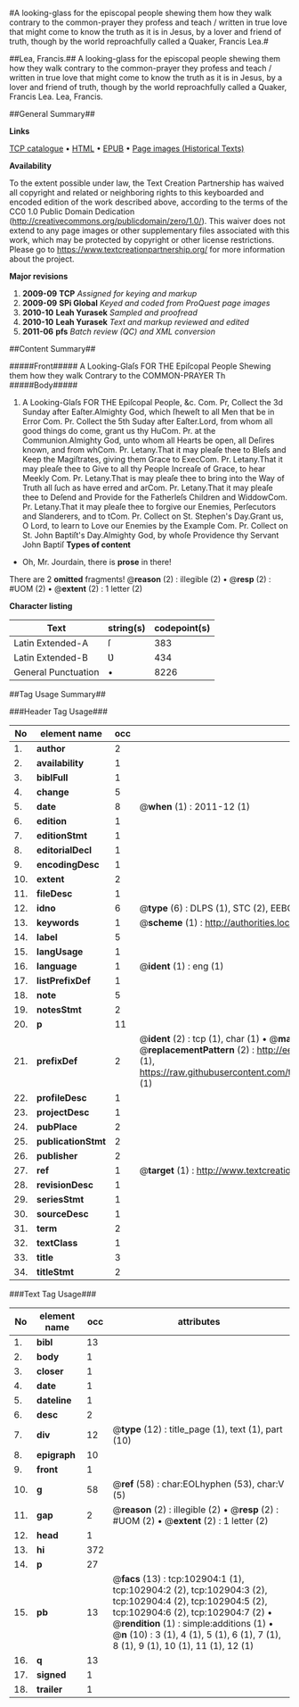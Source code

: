 #A looking-glass for the episcopal people shewing them how they walk contrary to the common-prayer they profess and teach / written in true love that might come to know the truth as it is in Jesus, by a lover and friend of truth, though by the world reproachfully called a Quaker, Francis Lea.#

##Lea, Francis.##
A looking-glass for the episcopal people shewing them how they walk contrary to the common-prayer they profess and teach / written in true love that might come to know the truth as it is in Jesus, by a lover and friend of truth, though by the world reproachfully called a Quaker, Francis Lea.
Lea, Francis.

##General Summary##

**Links**

[TCP catalogue](http://www.ota.ox.ac.uk/tcp/)  • 
[HTML](http://tei.it.ox.ac.uk/tcp/Texts-HTML/free/A49/A49853.html)  • 
[EPUB](http://tei.it.ox.ac.uk/tcp/Texts-EPUB/free/A49/A49853.epub) • 
[Page images (Historical Texts)](https://historicaltexts.jisc.ac.uk/eebo-14916685e)

**Availability**

To the extent possible under law, the Text Creation Partnership has waived all copyright and related or neighboring rights to this keyboarded and encoded edition of the work described above, according to the terms of the CC0 1.0 Public Domain Dedication (http://creativecommons.org/publicdomain/zero/1.0/). This waiver does not extend to any page images or other supplementary files associated with this work, which may be protected by copyright or other license restrictions. Please go to https://www.textcreationpartnership.org/ for more information about the project.

**Major revisions**

1. __2009-09__ __TCP__ *Assigned for keying and markup*
1. __2009-09__ __SPi Global__ *Keyed and coded from ProQuest page images*
1. __2010-10__ __Leah Yurasek__ *Sampled and proofread*
1. __2010-10__ __Leah Yurasek__ *Text and markup reviewed and edited*
1. __2011-06__ __pfs__ *Batch review (QC) and XML conversion*

##Content Summary##

#####Front#####
A Looking-Glaſs FOR THE Epiſcopal People Shewing them how they walk Contrary to the COMMON-PRAYER Th
#####Body#####

1. A Looking-Glaſs FOR THE Epiſcopal People, &c.
Com. Pr, Collect the 3d Sunday after Eaſter.Almighty God, which ſheweſt to all Men that be in Error Com. Pr. Collect the 5th Suday after Eaſter.Lord, from whom all good things do come, grant us thy HuCom. Pr. at the Communion.Almighty God, unto whom all Hearts be open, all Deſires known, and from whCom. Pr. Letany.That it may pleaſe thee to Bleſs and Keep the Magiſtrates, giving them Grace to ExecCom. Pr. Letany.That it may pleaſe thee to Give to all thy People Increaſe of Grace, to hear Meekly Com. Pr. Letany.That is may pleaſe thee to bring into the Way of Truth all ſuch as have erred and arCom. Pr. Letany.That it may pleaſe thee to Deſend and Provide for the Fatherleſs Children and WiddowCom. Pr. Letany.That it may pleaſe thee to forgive our Enemies, Perſecutors and Slanderers, and to tCom. Pr. Collect on St. Stephen's Day.Grant us, O Lord, to learn to Love our Enemies by the Example Com. Pr. Collect on St. John Baptiſt's Day.Almighty God, by whoſe Providence thy Servant John Baptiſ
**Types of content**

  * Oh, Mr. Jourdain, there is **prose** in there!

There are 2 **omitted** fragments! 
 @__reason__ (2) : illegible (2)  •  @__resp__ (2) : #UOM (2)  •  @__extent__ (2) : 1 letter (2)

**Character listing**


|Text|string(s)|codepoint(s)|
|---|---|---|
|Latin Extended-A|ſ|383|
|Latin Extended-B|Ʋ|434|
|General Punctuation|•|8226|

##Tag Usage Summary##

###Header Tag Usage###

|No|element name|occ|attributes|
|---|---|---|---|
|1.|__author__|2||
|2.|__availability__|1||
|3.|__biblFull__|1||
|4.|__change__|5||
|5.|__date__|8| @__when__ (1) : 2011-12 (1)|
|6.|__edition__|1||
|7.|__editionStmt__|1||
|8.|__editorialDecl__|1||
|9.|__encodingDesc__|1||
|10.|__extent__|2||
|11.|__fileDesc__|1||
|12.|__idno__|6| @__type__ (6) : DLPS (1), STC (2), EEBO-CITATION (1), OCLC (1), VID (1)|
|13.|__keywords__|1| @__scheme__ (1) : http://authorities.loc.gov/ (1)|
|14.|__label__|5||
|15.|__langUsage__|1||
|16.|__language__|1| @__ident__ (1) : eng (1)|
|17.|__listPrefixDef__|1||
|18.|__note__|5||
|19.|__notesStmt__|2||
|20.|__p__|11||
|21.|__prefixDef__|2| @__ident__ (2) : tcp (1), char (1)  •  @__matchPattern__ (2) : ([0-9\-]+):([0-9IVX]+) (1), (.+) (1)  •  @__replacementPattern__ (2) : http://eebo.chadwyck.com/downloadtiff?vid=$1&page=$2 (1), https://raw.githubusercontent.com/textcreationpartnership/Texts/master/tcpchars.xml#$1 (1)|
|22.|__profileDesc__|1||
|23.|__projectDesc__|1||
|24.|__pubPlace__|2||
|25.|__publicationStmt__|2||
|26.|__publisher__|2||
|27.|__ref__|1| @__target__ (1) : http://www.textcreationpartnership.org/docs/. (1)|
|28.|__revisionDesc__|1||
|29.|__seriesStmt__|1||
|30.|__sourceDesc__|1||
|31.|__term__|2||
|32.|__textClass__|1||
|33.|__title__|3||
|34.|__titleStmt__|2||


###Text Tag Usage###

|No|element name|occ|attributes|
|---|---|---|---|
|1.|__bibl__|13||
|2.|__body__|1||
|3.|__closer__|1||
|4.|__date__|1||
|5.|__dateline__|1||
|6.|__desc__|2||
|7.|__div__|12| @__type__ (12) : title_page (1), text (1), part (10)|
|8.|__epigraph__|10||
|9.|__front__|1||
|10.|__g__|58| @__ref__ (58) : char:EOLhyphen (53), char:V (5)|
|11.|__gap__|2| @__reason__ (2) : illegible (2)  •  @__resp__ (2) : #UOM (2)  •  @__extent__ (2) : 1 letter (2)|
|12.|__head__|1||
|13.|__hi__|372||
|14.|__p__|27||
|15.|__pb__|13| @__facs__ (13) : tcp:102904:1 (1), tcp:102904:2 (2), tcp:102904:3 (2), tcp:102904:4 (2), tcp:102904:5 (2), tcp:102904:6 (2), tcp:102904:7 (2)  •  @__rendition__ (1) : simple:additions (1)  •  @__n__ (10) : 3 (1), 4 (1), 5 (1), 6 (1), 7 (1), 8 (1), 9 (1), 10 (1), 11 (1), 12 (1)|
|16.|__q__|13||
|17.|__signed__|1||
|18.|__trailer__|1||
